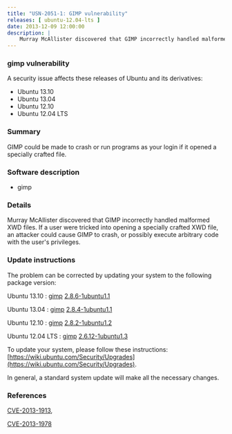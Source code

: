 ```yaml
---
title: "USN-2051-1: GIMP vulnerability"
releases: [ ubuntu-12.04-lts ]
date: 2013-12-09 12:00:00
description: |
    Murray McAllister discovered that GIMP incorrectly handled malformed XWD files. If a user were tricked into opening a specially crafted XWD file, an attacker could cause GIMP to crash, or possibly execute arbitrary code with the user&#39;s privileges. 
--- 
```

 
### gimp vulnerability

A security issue affects these releases of Ubuntu and its derivatives:

* Ubuntu 13.10
* Ubuntu 13.04
* Ubuntu 12.10
* Ubuntu 12.04 LTS

### Summary

GIMP could be made to crash or run programs as your login if it opened a specially crafted file.

### Software description

* gimp 

### Details

Murray McAllister discovered that GIMP incorrectly handled malformed XWD files. If a user were tricked into opening a specially crafted XWD file, an attacker could cause GIMP to crash, or possibly execute arbitrary code with the user&#39;s privileges. 

### Update instructions

The problem can be corrected by updating your system to the following package version:

Ubuntu 13.10
 : [gimp](https://launchpad.net/ubuntu/+source/gimp) <span> [2.8.6-1ubuntu1.1](https://launchpad.net/ubuntu/+source/gimp/2.8.6-1ubuntu1.1) </span> 

Ubuntu 13.04
 : [gimp](https://launchpad.net/ubuntu/+source/gimp) <span> [2.8.4-1ubuntu1.1](https://launchpad.net/ubuntu/+source/gimp/2.8.4-1ubuntu1.1) </span> 

Ubuntu 12.10
 : [gimp](https://launchpad.net/ubuntu/+source/gimp) <span> [2.8.2-1ubuntu1.2](https://launchpad.net/ubuntu/+source/gimp/2.8.2-1ubuntu1.2) </span> 

Ubuntu 12.04 LTS
 : [gimp](https://launchpad.net/ubuntu/+source/gimp) <span> [2.6.12-1ubuntu1.3](https://launchpad.net/ubuntu/+source/gimp/2.6.12-1ubuntu1.3) </span> 

To update your system, please follow these instructions: [https://wiki.ubuntu.com/Security/Upgrades](https://wiki.ubuntu.com/Security/Upgrades).

In general, a standard system update will make all the necessary changes. 

### References

 [CVE-2013-1913](http://people.ubuntu.com/~ubuntu-security/cve/CVE-2013-1913), 

 [CVE-2013-1978](http://people.ubuntu.com/~ubuntu-security/cve/CVE-2013-1978)
 
